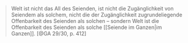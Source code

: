> Welt ist nicht das All des Seienden, ist nicht die Zugänglichkeit von Seiendem als solchem, nicht die der Zugänglichkeit zugrundeliegende Offenbarkeit des Seienden als solchen – sondern Welt ist die Offenbarkeit des Seienden als solche [[Seiende im Ganzen|im Ganzen]]. [@GA 29/30, p. 412]

